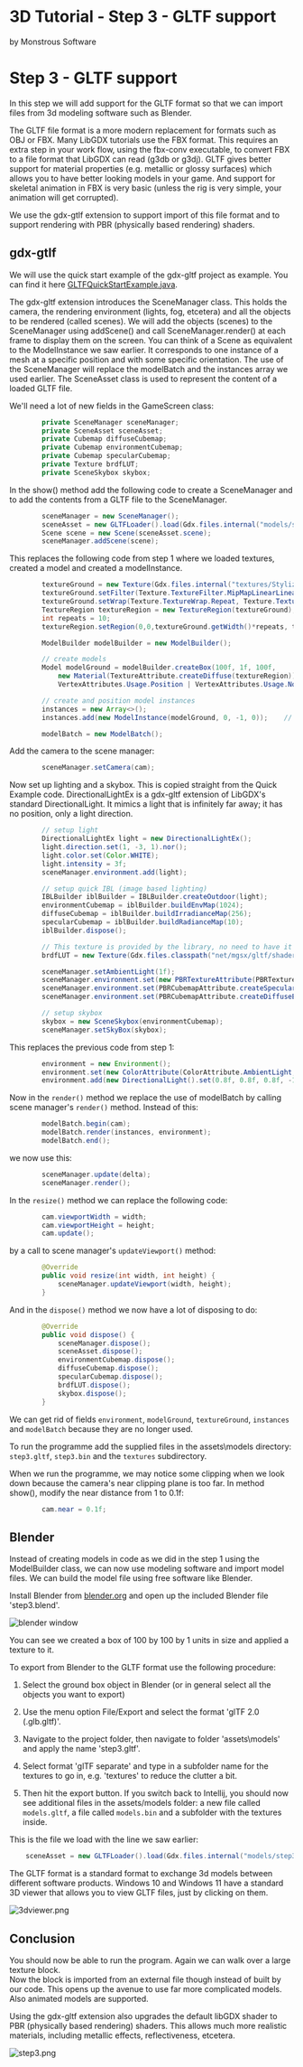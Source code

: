 # 3D Tutorial - Step 3 - GLTF support
by Monstrous Software


# Step 3 - GLTF support

In this step we will add support for the GLTF format so that we can import files from 3d modeling software such as Blender.

The GLTF file format is a more modern replacement for formats such as OBJ or FBX.  Many LibGDX tutorials use the FBX format.  This requires an extra step in your work flow, using the fbx-conv executable, to convert FBX to a file format that LibGDX can read (g3db or g3dj). GLTF gives better support for material properties (e.g. metallic or glossy surfaces) which allows you to have better looking models in your game.  And support for skeletal animation in FBX is very basic (unless the rig is very simple, your animation will get corrupted).

We use the gdx-gtlf extension to support import of this file format and to support rendering with PBR (physically based rendering) shaders.


## gdx-gtlf

We will use the quick start example of the gdx-gltf project as example. You can find it here [GLTFQuickStartExample.java](https://github.com/mgsx-dev/gdx-gltf/blob/master/demo/core/src/net/mgsx/gltf/examples/GLTFQuickStartExample.java).

The gdx-gltf extension introduces the SceneManager class.  This holds the camera, the rendering environment (lights, fog, etcetera) and all the objects to be rendered (called scenes).   We will add the objects (scenes) to the SceneManager using addScene() and call SceneManager.render() at each frame to display them on the screen.
You can think of a Scene as equivalent to the ModelInstance we saw earlier.  It corresponds to one instance of a mesh at a specific position and with some specific orientation.
The use of the SceneManager will replace the modelBatch and the instances array we used earlier. 
The SceneAsset class is used to represent the content of a loaded GLTF file.

We'll need a lot of new fields in the GameScreen class:
```java
        private SceneManager sceneManager;
        private SceneAsset sceneAsset;
        private Cubemap diffuseCubemap;
        private Cubemap environmentCubemap;
        private Cubemap specularCubemap;
        private Texture brdfLUT;
        private SceneSkybox skybox;
```
In the show() method add the following code to create a SceneManager and to add the contents from a GLTF file to the SceneManager. 
```java
        sceneManager = new SceneManager();
        sceneAsset = new GLTFLoader().load(Gdx.files.internal("models/step3.gltf"));
        Scene scene = new Scene(sceneAsset.scene);
        sceneManager.addScene(scene);
```

This replaces the following code from step 1 where we loaded textures, created a model and created a modelInstance.
```java
        textureGround = new Texture(Gdx.files.internal("textures/Stylized_Stone_Floor_005_basecolor.jpg"), true);
        textureGround.setFilter(Texture.TextureFilter.MipMapLinearLinear, Texture.TextureFilter.Linear);
        textureGround.setWrap(Texture.TextureWrap.Repeat, Texture.TextureWrap.Repeat);
        TextureRegion textureRegion = new TextureRegion(textureGround);
        int repeats = 10;
        textureRegion.setRegion(0,0,textureGround.getWidth()*repeats, textureGround.getHeight()*repeats );

        ModelBuilder modelBuilder = new ModelBuilder();

        // create models
        Model modelGround = modelBuilder.createBox(100f, 1f, 100f,
            new Material(TextureAttribute.createDiffuse(textureRegion)),
            VertexAttributes.Usage.Position | VertexAttributes.Usage.Normal | VertexAttributes.Usage.TextureCoordinates);

        // create and position model instances
        instances = new Array<>();
        instances.add(new ModelInstance(modelGround, 0, -1, 0));	// 'table top' surface

        modelBatch = new ModelBatch();
```
Add the camera to the scene manager:
```java
        sceneManager.setCamera(cam);
```
Now set up lighting and a skybox.  This is copied straight from the Quick Example code. DirectionalLightEx is a gdx-gltf extension of LibGDX's standard DirectionalLight. It mimics a light that is infinitely far away; it has no position, only a light direction.
```java
        // setup light
        DirectionalLightEx light = new DirectionalLightEx();
        light.direction.set(1, -3, 1).nor();
        light.color.set(Color.WHITE);
        light.intensity = 3f;
        sceneManager.environment.add(light);

        // setup quick IBL (image based lighting)
        IBLBuilder iblBuilder = IBLBuilder.createOutdoor(light);
        environmentCubemap = iblBuilder.buildEnvMap(1024);
        diffuseCubemap = iblBuilder.buildIrradianceMap(256);
        specularCubemap = iblBuilder.buildRadianceMap(10);
        iblBuilder.dispose();

        // This texture is provided by the library, no need to have it in your assets.
        brdfLUT = new Texture(Gdx.files.classpath("net/mgsx/gltf/shaders/brdfLUT.png"));

        sceneManager.setAmbientLight(1f);
        sceneManager.environment.set(new PBRTextureAttribute(PBRTextureAttribute.BRDFLUTTexture, brdfLUT));
        sceneManager.environment.set(PBRCubemapAttribute.createSpecularEnv(specularCubemap));
        sceneManager.environment.set(PBRCubemapAttribute.createDiffuseEnv(diffuseCubemap));

        // setup skybox
        skybox = new SceneSkybox(environmentCubemap);
        sceneManager.setSkyBox(skybox);
```
This replaces the previous code from step 1:
```java
        environment = new Environment();
        environment.set(new ColorAttribute(ColorAttribute.AmbientLight, 0.6f, 0.6f, 0.6f, 1f));
        environment.add(new DirectionalLight().set(0.8f, 0.8f, 0.8f, -1f, -0.8f, -0.2f));
```

Now in the `render()` method we replace the use of modelBatch by calling scene manager's `render()` method.
Instead of this:
```java
        modelBatch.begin(cam);
        modelBatch.render(instances, environment);
        modelBatch.end();
```
we now use this:
```java
        sceneManager.update(delta);
        sceneManager.render();
```
In the `resize()` method we can replace the following code:

```java
        cam.viewportWidth = width;
        cam.viewportHeight = height;
        cam.update();
```
by a call to scene manager's `updateViewport()` method:
```java
        @Override
        public void resize(int width, int height) {
            sceneManager.updateViewport(width, height);
        }
```
And in the `dispose()` method we now have a lot of disposing to do:
```java
        @Override
        public void dispose() {
            sceneManager.dispose();
            sceneAsset.dispose();
            environmentCubemap.dispose();
            diffuseCubemap.dispose();
            specularCubemap.dispose();
            brdfLUT.dispose();
            skybox.dispose();
        }
```

We can get rid of fields `environment`, `modelGround`, `textureGround`, `instances` and `modelBatch` because they are no longer used.

To run the programme add the supplied files in the assets\models directory: `step3.gltf`, `step3.bin` and the `textures` subdirectory.

When we run the programme, we may notice some clipping when we look down because the camera's near clipping plane is too far.
In method show(), modify the near distance from 1 to 0.1f:
```java
        cam.near = 0.1f;  
```
## Blender

Instead of creating models in code as we did in the step 1 using the ModelBuilder class, 
we can now use modeling software and import model files. 
We can build the model file using free software like Blender.

Install Blender from [blender.org](blender.org) and open up the included Blender file 'step3.blend'.

![blender window](/assets/images/blender1.png)

You can see we created a box of 100 by 100 by 1 units in size and applied a texture to it.

To export from Blender to the GLTF format use the following procedure:

1. Select the ground box object in Blender (or in general select all the objects you want to export)

2. Use the menu option File/Export and select the format 'glTF 2.0 (.glb.gltf)'.

3. Navigate to the project folder, then navigate to folder 'assets\models' and apply the name 'step3.gltf'.

4. Select format 'glTF separate' and type in a subfolder name for the textures to go in, e.g. 'textures' to reduce the clutter a bit.

5. Then hit the export button. If you switch back to Intellij, you should now see additional files in the assets/models folder: a new file called `models.gltf`, a file called `models.bin` and a subfolder with the textures inside.

This is the file we load with the line we saw earlier:
```java    
    sceneAsset = new GLTFLoader().load(Gdx.files.internal("models/step3.gltf"));
```
The GLTF format is a standard format to exchange 3d models between different software products.
Windows 10 and Windows 11 have a standard 3D viewer that allows you to view GLTF files, just by clicking on them.

![3dviewer.png](/assets/images/3dviewer.png)



## Conclusion
You should now be able to run the program.  Again we can walk over a large texture block.  
Now the block is imported from an external file though instead of built by our code.  This opens up the avenue
to use far more complicated models.  Also animated models are supported.

Using the gdx-gltf extension also upgrades the default libGDX shader to PBR (physically based rendering) shaders.
This allows much more realistic materials, including metallic effects, reflectiveness, etcetera.

![step3.png](/assets/images/step3.png)



